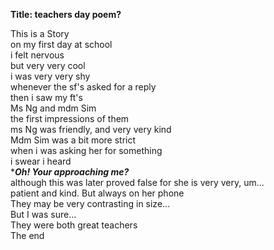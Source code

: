 **Title: teachers day poem?**</br>

This is a Story</br>
on my first day at school</br>
i felt nervous</br>
but very very cool</br>
i was very very shy</br>
whenever the sf's asked for a reply</br>
then i saw my ft's</br>
Ms Ng and mdm Sim</br>
the first impressions of them</br>
ms Ng was friendly, and very very kind</br>
Mdm Sim was a bit more strict </br>
when i was asking her for something</br>
i swear i heard</br>
****Oh! Your approaching me?***</br>
although this was later proved false for she is very very, um... </br>
patient and kind. But always on her phone</br>
They may be very contrasting in size...</br>
But I was sure...</br>
They were both great teachers</br>
The end</br>
